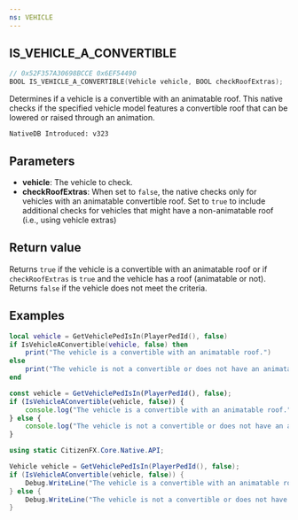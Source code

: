 ```yaml
---
ns: VEHICLE
---
```

## IS_VEHICLE_A_CONVERTIBLE

```c
// 0x52F357A30698BCCE 0x6EF54490
BOOL IS_VEHICLE_A_CONVERTIBLE(Vehicle vehicle, BOOL checkRoofExtras);
```

Determines if a vehicle is a convertible with an animatable roof. This native checks if the specified vehicle model features a convertible roof that can be lowered or raised through an animation.

```
NativeDB Introduced: v323
```

## Parameters
* **vehicle**: The vehicle to check.
* **checkRoofExtras**: When set to `false`, the native checks only for vehicles with an animatable convertible roof. Set to `true` to include additional checks for vehicles that might have a non-animatable roof (i.e., using vehicle extras)

## Return value
Returns `true` if the vehicle is a convertible with an animatable roof or if `checkRoofExtras` is `true` and the vehicle has a roof (animatable or not). Returns `false` if the vehicle does not meet the criteria.

## Examples
```lua
local vehicle = GetVehiclePedIsIn(PlayerPedId(), false)
if IsVehicleAConvertible(vehicle, false) then
    print("The vehicle is a convertible with an animatable roof.")
else
    print("The vehicle is not a convertible or does not have an animatable roof.")
end
```

```js
const vehicle = GetVehiclePedIsIn(PlayerPedId(), false);
if (IsVehicleAConvertible(vehicle, false)) {
    console.log("The vehicle is a convertible with an animatable roof.");
} else {
    console.log("The vehicle is not a convertible or does not have an animatable roof.");
}
```

```cs
using static CitizenFX.Core.Native.API;

Vehicle vehicle = GetVehiclePedIsIn(PlayerPedId(), false);
if (IsVehicleAConvertible(vehicle, false)) {
    Debug.WriteLine("The vehicle is a convertible with an animatable roof.");
} else {
    Debug.WriteLine("The vehicle is not a convertible or does not have an animatable roof.");
}
```
